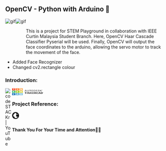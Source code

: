 ## OpenCV - Python with Arduino :movie_camera:
<img align="left" alt="gif" src="\Images\.png" height="100" />
<img align="left" alt="gif" src="https://media.giphy.com/media/1YZQJBcZWgdaoUoVRd/giphy.gif" height="100" /><br />

This is a project for STEM Playground in collaboration with IEEE Curtin Malaysia Student Branch. Here, OpenCV Haar Cascade Classifier Pyserial will be used. Finally, OpenCV will output the face coordinates to the arduino, allowing the servo motor to track the movement of the face.
 - Added Face Recognizer
 - Changed cv2.rectangle colour

### Introduction:

[<img align="left" alt="codeSTACKr | YouTube" width="22px" src="https://cdn.jsdelivr.net/npm/simple-icons@v3/icons/youtube.svg" />][youtube]
[<img align="left" alt="tinkercad.com" height="22px" src="Extra\tinkercad.svg" width="100" />][tinkercad]

<br />

### Project Reference:

[<img align="left" alt="codeSTACKr.com" width="22px" src="https://raw.githubusercontent.com/iconic/open-iconic/master/svg/globe.svg" />][website]

<br />
<br />

**Thank You For Your Time and Attention👏🏻**

[website]: https://create.arduino.cc/projecthub/shubhamsantosh99/face-tracker-using-opencv-and-arduino-55412e?ref=search&ref_id=recognition&offset=25
[tinkercad]: https://www.tinkercad.com/things/iWWPlSyJZms
[youtube]: https://youtube.com/codeSTACKr